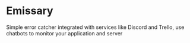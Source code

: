 # Emissary
Simple error catcher integrated with services like Discord and Trello, use chatbots to monitor your application and server
